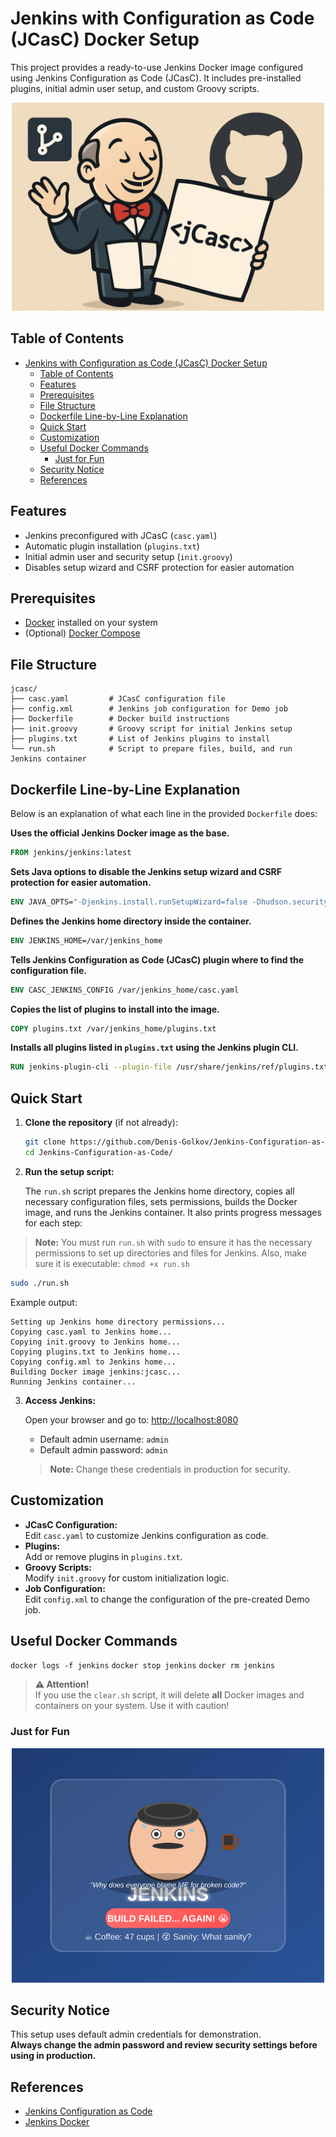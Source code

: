 # Jenkins with Configuration as Code (JCasC) Docker Setup

This project provides a ready-to-use Jenkins Docker image configured using Jenkins Configuration as Code (JCasC). It includes pre-installed plugins, initial admin user setup, and custom Groovy scripts.

<div align="center">
  <img src="resources/images/jenkins.gif" alt="jenkins-funny" width="500">
</div>

## Table of Contents

- [Jenkins with Configuration as Code (JCasC) Docker Setup](#jenkins-with-configuration-as-code-jcasc-docker-setup)
  - [Table of Contents](#table-of-contents)
  - [Features](#features)
  - [Prerequisites](#prerequisites)
  - [File Structure](#file-structure)
  - [Dockerfile Line-by-Line Explanation](#dockerfile-line-by-line-explanation)
  - [Quick Start](#quick-start)
  - [Customization](#customization)
  - [Useful Docker Commands](#useful-docker-commands)
    - [Just for Fun](#just-for-fun)
  - [Security Notice](#security-notice)
  - [References](#references)

## Features

- Jenkins preconfigured with JCasC (`casc.yaml`)
- Automatic plugin installation (`plugins.txt`)
- Initial admin user and security setup (`init.groovy`)
- Disables setup wizard and CSRF protection for easier automation

## Prerequisites

- [Docker](https://docs.docker.com/get-docker/) installed on your system
- (Optional) [Docker Compose](https://docs.docker.com/compose/)

## File Structure

```
jcasc/
├── casc.yaml         # JCasC configuration file
├── config.xml        # Jenkins job configuration for Demo job
├── Dockerfile        # Docker build instructions
├── init.groovy       # Groovy script for initial Jenkins setup
├── plugins.txt       # List of Jenkins plugins to install
└── run.sh            # Script to prepare files, build, and run Jenkins container
```

## Dockerfile Line-by-Line Explanation

Below is an explanation of what each line in the provided `Dockerfile` does:

**Uses the official Jenkins Docker image as the base.**

```dockerfile
FROM jenkins/jenkins:latest
```
**Sets Java options to disable the Jenkins setup wizard and CSRF protection for easier automation.**

```dockerfile
ENV JAVA_OPTS="-Djenkins.install.runSetupWizard=false -Dhudson.security.csrf.GlobalCrumbIssuerConfiguration.DISABLE_CSRF_PROTECTION=true"
```
**Defines the Jenkins home directory inside the container.**

```dockerfile
ENV JENKINS_HOME=/var/jenkins_home
```
**Tells Jenkins Configuration as Code (JCasC) plugin where to find the configuration file.**

```dockerfile
ENV CASC_JENKINS_CONFIG /var/jenkins_home/casc.yaml
```

**Copies the list of plugins to install into the image.**

```dockerfile
COPY plugins.txt /var/jenkins_home/plugins.txt
```
**Installs all plugins listed in `plugins.txt` using the Jenkins plugin CLI.**

```dockerfile
RUN jenkins-plugin-cli --plugin-file /usr/share/jenkins/ref/plugins.txt
```

## Quick Start

1. **Clone the repository** (if not already):

   ```bash
   git clone https://github.com/Denis-Golkov/Jenkins-Configuration-as-Code.git
   cd Jenkins-Configuration-as-Code/
   ```


2. **Run the setup script:**

   The `run.sh` script prepares the Jenkins home directory, copies all necessary configuration files, sets permissions, builds the Docker image, and runs the Jenkins container. It also prints progress messages for each step:


> **Note:** You must run `run.sh` with `sudo` to ensure it has the necessary permissions to set up directories and files for Jenkins. Also, make sure it is executable: `chmod +x run.sh`

   ```bash
   sudo ./run.sh
   ```

   Example output:

   ```
   Setting up Jenkins home directory permissions...
   Copying casc.yaml to Jenkins home...
   Copying init.groovy to Jenkins home...
   Copying plugins.txt to Jenkins home...
   Copying config.xml to Jenkins home...
   Building Docker image jenkins:jcasc...
   Running Jenkins container...
   ```

  

3. **Access Jenkins:**

   Open your browser and go to: [http://localhost:8080](http://localhost:8080)

   - Default admin username: `admin`
   - Default admin password: `admin`

   > **Note:** Change these credentials in production for security.

## Customization

- **JCasC Configuration:**  
  Edit `casc.yaml` to customize Jenkins configuration as code.
- **Plugins:**  
  Add or remove plugins in `plugins.txt`.
- **Groovy Scripts:**  
  Modify `init.groovy` for custom initialization logic.
- **Job Configuration:**  
  Edit `config.xml` to change the configuration of the pre-created Demo job.

## Useful Docker Commands

  `docker logs -f jenkins`
  `docker stop jenkins`
  `docker rm jenkins`
  
> **⚠️ Attention!**  
> If you use the `clear.sh` script, it will delete **all** Docker images and containers on your system. Use it with caution!



### Just for Fun
<div align="center">
  <img src="resources/images/jenkins-funny.svg" alt="jenkins-funny" width="500">
</div>

## Security Notice

This setup uses default admin credentials for demonstration.  
**Always change the admin password and review security settings before using in production.**

## References

- [Jenkins Configuration as Code](https://github.com/jenkinsci/configuration-as-code-plugin)
- [Jenkins Docker](https://hub.docker.com/r/jenkins/jenkins)


